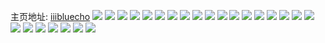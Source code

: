 主页地址: [iiibluecho](https://weibo.com/u/2971933505) 
![](https://wx4.sinaimg.cn/mw2000/b1241b41ly1h9pndh8wbkj20u0103doc.jpg) 
![](https://wx4.sinaimg.cn/mw2000/b1241b41ly1h9pndgkr1tj20u0194qgf.jpg) 
![](https://wx4.sinaimg.cn/mw2000/b1241b41ly1h9pndgzar1j20u010hn7w.jpg) 
![](https://wx4.sinaimg.cn/mw2000/b1241b41ly1h9pndhw7oaj20u0140wk8.jpg) 
![](https://wx4.sinaimg.cn/mw2000/b1241b41ly1h9pndhkqi0j20u015nk1a.jpg) 
![](https://wx4.sinaimg.cn/mw2000/b1241b41ly1h9pndi7zjdj20nf0haq6i.jpg) 
![](https://wx4.sinaimg.cn/mw2000/b1241b41ly1h9pndj1trsj20u01ajdui.jpg) 
![](https://wx4.sinaimg.cn/mw2000/b1241b41gy1h94g66416mj20u00u0tcv.jpg) 
![](https://wx4.sinaimg.cn/mw2000/b1241b41gy1h94g670hu2j218j0u07c2.jpg) 
![](https://wx4.sinaimg.cn/mw2000/b1241b41ly1h8fjietludj20u00u0n3r.jpg) 
![](https://wx4.sinaimg.cn/mw2000/b1241b41ly1h89o61ptucj20u01vg18d.jpg) 
![](https://wx4.sinaimg.cn/mw2000/b1241b41ly1h89o615nzsj213o0u0afj.jpg) 
![](https://wx4.sinaimg.cn/mw2000/b1241b41ly1h89o63dzqwj21400u0ahc.jpg) 
![](https://wx4.sinaimg.cn/mw2000/b1241b41ly1h89o62zue8j21400u0qe5.jpg) 
![](https://wx4.sinaimg.cn/mw2000/b1241b41ly1h89o625v85j21400u0jyv.jpg) 
![](https://wx4.sinaimg.cn/mw2000/b1241b41ly1h82spdx953j20u0140wlz.jpg) 
![](https://wx4.sinaimg.cn/mw2000/b1241b41ly1h82spdmjh4j20u0140th5.jpg) 
![](https://wx4.sinaimg.cn/mw2000/b1241b41ly1h7un914lx3j21400u0wku.jpg) 
![](https://wx4.sinaimg.cn/mw2000/b1241b41ly1h7mo18ya3tj20u0140wne.jpg) 
![](https://wx4.sinaimg.cn/mw2000/b1241b41ly1h7mo19v17kj20u0140gt9.jpg) 
![](https://wx4.sinaimg.cn/mw2000/b1241b41ly1h7ga7a33c6j21hc0u0174.jpg) 
![](https://wx4.sinaimg.cn/mw2000/b1241b41ly1h7ga7bcjcej20u01hcgzk.jpg) 
![](https://wx4.sinaimg.cn/mw2000/b1241b41ly1h7ga7bpquaj20u01hcjy9.jpg) 
![](https://wx4.sinaimg.cn/mw2000/b1241b41gy1h6x221rkr0j20u00y1n1q.jpg) 
![](https://wx4.sinaimg.cn/mw2000/b1241b41ly1h5j8yah2tdj20wi0ggjsx.jpg) 
